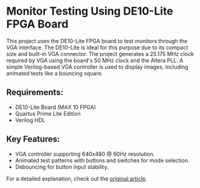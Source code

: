 # Monitor Testing Using DE10-Lite FPGA Board

This project uses the DE10-Lite FPGA board to test monitors through the VGA interface. The DE10-Lite is ideal for this purpose due to its compact size and built-in VGA connector. The project generates a 25.175 MHz clock required by VGA using the board's 50 MHz clock and the Altera PLL. A simple Verilog-based VGA controller is used to display images, including animated tests like a bouncing square.
## Requirements:
  * DE10-Lite Board (MAX 10 FPGA)
  * Quartus Prime Lite Edition
  * Verilog HDL

## Key Features:

* VGA controller supporting 640x480 @ 60Hz resolution.
* Animated test patterns with buttons and switches for mode selection.
* Debouncing for button input stability.

For a detailed explanation, check out the [original article](https://habr.com/en/articles/707224/).
